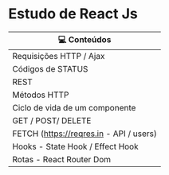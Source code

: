 # Estudo de React Js

|💻 Conteúdos | 
| ------------- | 
| Requisições HTTP / Ajax  | 
| Códigos de STATUS  | 
| REST  | 
| Métodos HTTP | 
| Ciclo de vida de um componente | 
| GET / POST/ DELETE | 
| FETCH (https://reqres.in - API / users) | 
| Hooks - State Hook / Effect Hook | 
| Rotas - React Router Dom  | 

<div align='center'>
</div>
